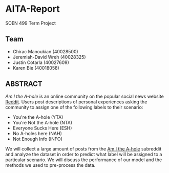 # AITA-Report
SOEN 499 Term Project

## Team
- Chirac Manoukian (40028500)
- Jeremiah-David Wreh (40028325)
- Justin Cotarla (40027609)
- Karen Bie (40018058)

## ABSTRACT
_Am I the A-hole_ is an online community on the popular social news website [Reddit](https://www.reddit.com). Users post descriptions of personal experiences asking the community to assign one of the following labels to their scenario:
- You're the A-hole (YTA)
- You're Not the A-hole (NTA)
- Everyone Sucks Here (ESH)
- No A-holes here (NAH)
- Not Enough Info (INFO)

We will collect a large amount of posts from the [Am I the A-hole](https://www.reddit.com/r/AmItheAsshole/) subreddit and analyze the dataset in order to predict what label will be assigned to a particular scenario. We will discuss the performance of our model and the methods we used to pre-process the data.
